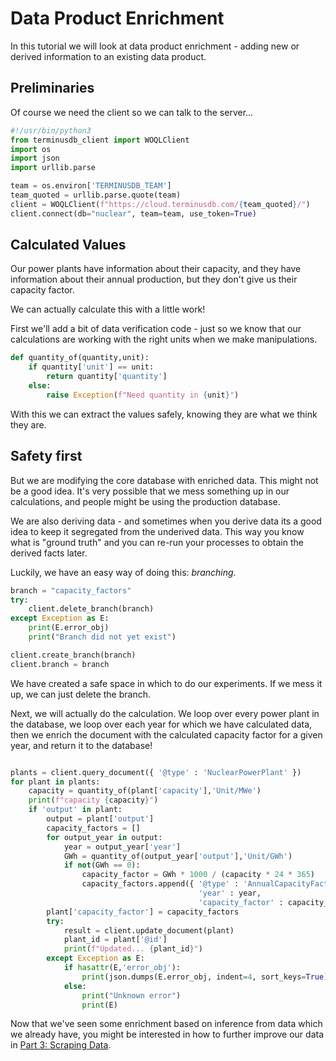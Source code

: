 # Data Product Enrichment

In this tutorial we will look at data product enrichment - adding new
or derived information to an existing data product.

## Preliminaries

Of course we need the client so we can talk to the server...

```python
#!/usr/bin/python3
from terminusdb_client import WOQLClient
import os
import json
import urllib.parse

team = os.environ['TERMINUSDB_TEAM']
team_quoted = urllib.parse.quote(team)
client = WOQLClient(f"https://cloud.terminusdb.com/{team_quoted}/")
client.connect(db="nuclear", team=team, use_token=True)
```

## Calculated Values

Our power plants have information about their capacity, and they have
information about their annual production, but they don't give us
their capacity factor.

We can actually calculate this with a little work!

First we'll add a bit of data verification code - just so we know that
our calculations are working with the right units when we make manipulations.

```python
def quantity_of(quantity,unit):
    if quantity['unit'] == unit:
        return quantity['quantity']
    else:
        raise Exception(f"Need quantity in {unit}")
```

With this we can extract the values safely, knowing they are what we
think they are.

## Safety first

But we are modifying the core database with enriched data. This might
not be a good idea. It's very possible that we mess something up in
our calculations, and people might be using the production database.

We are also deriving data - and sometimes when you derive data its a
good idea to keep it segregated from the underived data. This way you
know what is "ground truth" and you can re-run your processes to
obtain the derived facts later.

Luckily, we have an easy way of doing this: *branching*.

```python
branch = "capacity_factors"
try:
    client.delete_branch(branch)
except Exception as E:
    print(E.error_obj)
    print("Branch did not yet exist")

client.create_branch(branch)
client.branch = branch
```

We have created a safe space in which to do our experiments. If we
mess it up, we can just delete the branch.

Next, we will actually do the calculation. We loop over every power
plant in the database, we loop over each year for which we have
calculated data, then we enrich the document with the calculated
capacity factor for a given year, and return it to the database!

```python

plants = client.query_document({ '@type' : 'NuclearPowerPlant' })
for plant in plants:
    capacity = quantity_of(plant['capacity'],'Unit/MWe')
    print(f"capacity {capacity}")
    if 'output' in plant:
        output = plant['output']
        capacity_factors = []
        for output_year in output:
            year = output_year['year']
            GWh = quantity_of(output_year['output'],'Unit/GWh')
            if not(GWh == 0):
                capacity_factor = GWh * 1000 / (capacity * 24 * 365)
                capacity_factors.append({ '@type' : 'AnnualCapacityFactor',
                                          'year' : year,
                                          'capacity_factor' : capacity_factor })
        plant['capacity_factor'] = capacity_factors
        try:
            result = client.update_document(plant)
            plant_id = plant['@id']
            print(f"Updated... {plant_id}")
        except Exception as E:
            if hasattr(E,'error_obj'):
                print(json.dumps(E.error_obj, indent=4, sort_keys=True))
            else:
                print("Unknown error")
                print(E)

```

Now that we've seen some enrichment based on inference from data which
we already have, you might be interested in how to further improve our
data in [Part 3: Scraping Data](./scraping.md).
